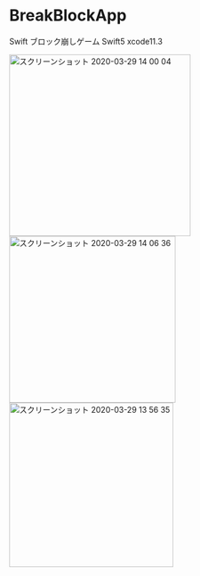 # BreakBlockApp
Swift ブロック崩しゲーム Swift5 xcode11.3

<img width="326" alt="スクリーンショット 2020-03-29 14 00 04" src="https://user-images.githubusercontent.com/51296886/77840775-00da6f00-71c6-11ea-9a2c-6a874aa10131.png"><img width="299" alt="スクリーンショット 2020-03-29 14 06 36" src="https://user-images.githubusercontent.com/51296886/77840855-98d85880-71c6-11ea-9620-ab3582239c1c.png"><img width="295" alt="スクリーンショット 2020-03-29 13 56 35" src="https://user-images.githubusercontent.com/51296886/77840707-52362e80-71c5-11ea-90e7-273bc7bf5e59.png">
